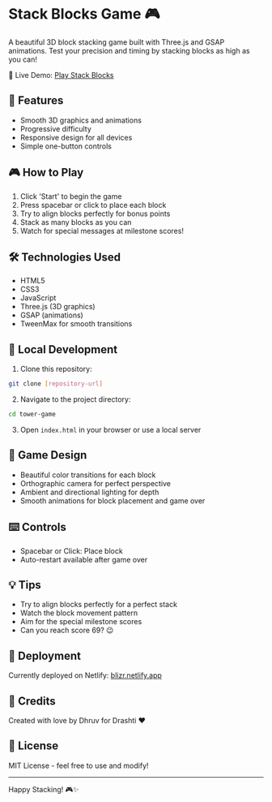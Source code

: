 # Stack Blocks Game 🎮

A beautiful 3D block stacking game built with Three.js and GSAP animations. Test your precision and timing by stacking blocks as high as you can!

🎯 Live Demo: [Play Stack Blocks](https://blizr.netlify.app/)

## 🌟 Features

- Smooth 3D graphics and animations
- Progressive difficulty
- Responsive design for all devices
- Simple one-button controls

## 🎮 How to Play

1. Click 'Start' to begin the game
2. Press spacebar or click to place each block
3. Try to align blocks perfectly for bonus points
4. Stack as many blocks as you can
5. Watch for special messages at milestone scores!

## 🛠️ Technologies Used

- HTML5
- CSS3
- JavaScript
- Three.js (3D graphics)
- GSAP (animations)
- TweenMax for smooth transitions

## 🚀 Local Development

1. Clone this repository:
```bash
git clone [repository-url]
```

2. Navigate to the project directory:
```bash
cd tower-game
```

3. Open `index.html` in your browser or use a local server

## 🎨 Game Design

- Beautiful color transitions for each block
- Orthographic camera for perfect perspective
- Ambient and directional lighting for depth
- Smooth animations for block placement and game over

## ⌨️ Controls

- Spacebar or Click: Place block
- Auto-restart available after game over

## 💡 Tips

- Try to align blocks perfectly for a perfect stack
- Watch the block movement pattern
- Aim for the special milestone scores
- Can you reach score 69? 😉

## 🔗 Deployment

Currently deployed on Netlify: [blizr.netlify.app](https://blizr.netlify.app/)

## 💖 Credits

Created with love by Dhruv for Drashti ❤️

## 📄 License

MIT License - feel free to use and modify!

---
Happy Stacking! 🎮✨
